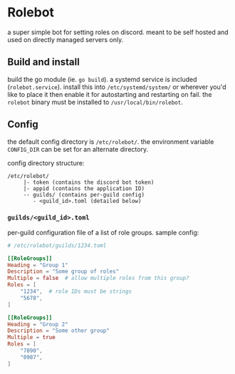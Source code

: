 # Rolebot

a super simple bot for setting roles on discord. meant to be self hosted and used on directly managed servers only.

## Build and install
build the go module (ie. `go build`). a systemd service is included (`rolebot.service`). install this into `/etc/systemd/system/` or wherever you'd like to place it then enable it for autostarting and restarting on fail. the `rolebot` binary must be installed to `/usr/local/bin/rolebot`.

## Config
the default config directory is `/etc/rolebot/`. the environment variable `CONFIG_DIR` can be set for an alternate directory.

config directory structure:
```
/etc/rolebot/
     |- token (contains the discord bot token)
     |- appid (contains the application ID)
     -- guilds/ (contains per-guild config)
        - <guild_id>.toml (detailed below)
```

### `guilds/<guild_id>.toml`
per-guild configuration file of a list of role groups. sample config:

```toml
# /etc/rolebot/guilds/1234.toml

[[RoleGroups]]
Heading = "Group 1"
Description = "Some group of roles"
Multiple = false  # allow multiple roles from this group?
Roles = [
    "1234",  # role IDs must be strings
    "5678",
]

[[RoleGroups]]
Heading = "Group 2"
Description = "Some other group"
Multiple = true
Roles = [
    "7890",
    "0987",
]
```

<!--
vim:linebreak
-->
